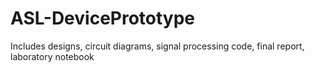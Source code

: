 # ASL-DevicePrototype
Includes designs, circuit diagrams, signal processing code, final report, laboratory notebook

